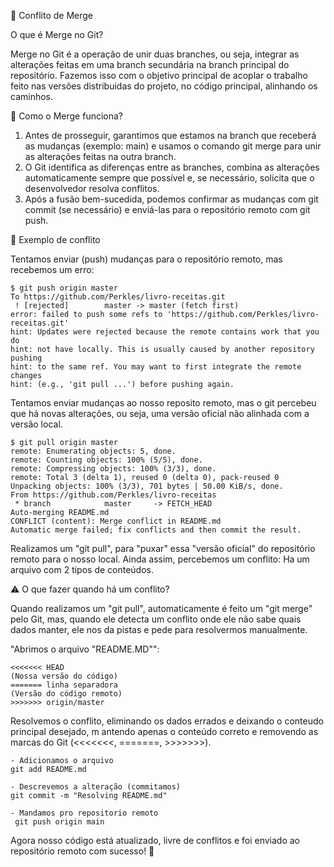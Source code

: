 🔀 Conflito de Merge

O que é Merge no Git?

Merge no Git é a operação de unir duas branches, ou seja, integrar as alterações feitas em uma branch secundária na branch principal do repositório. 
Fazemos isso com o objetivo principal de acoplar o trabalho feito nas versões distribuidas do projeto, no código principal, alinhando os caminhos.

🔹 Como o Merge funciona?

1. Antes de prosseguir, garantimos que estamos na branch que receberá as mudanças (exemplo: main) e usamos o comando git merge <branch-secundaria> para unir as alterações feitas na outra branch.
2. O Git identifica as diferenças entre as branches, combina as alterações automaticamente sempre que possível e, se necessário, solicita que o desenvolvedor resolva conflitos.
3. Após a fusão bem-sucedida, podemos confirmar as mudanças com git commit (se necessário) e enviá-las para o repositório remoto com git push.


📌 Exemplo de conflito

Tentamos enviar (push) mudanças para o repositório remoto, mas recebemos um erro:


```
$ git push origin master
To https://github.com/Perkles/livro-receitas.git
 ! [rejected]        master -> master (fetch first)
error: failed to push some refs to 'https://github.com/Perkles/livro-receitas.git'
hint: Updates were rejected because the remote contains work that you do
hint: not have locally. This is usually caused by another repository pushing
hint: to the same ref. You may want to first integrate the remote changes
hint: (e.g., 'git pull ...') before pushing again.

```

Tentamos enviar mudanças ao nosso reposito remoto, mas o git percebeu que há novas alterações, ou seja, uma versão oficial não alinhada com a versão local.

```
$ git pull origin master
remote: Enumerating objects: 5, done.
remote: Counting objects: 100% (5/5), done.
remote: Compressing objects: 100% (3/3), done.
remote: Total 3 (delta 1), reused 0 (delta 0), pack-reused 0
Unpacking objects: 100% (3/3), 701 bytes | 50.00 KiB/s, done.
From https://github.com/Perkles/livro-receitas
 * branch            master     -> FETCH_HEAD
Auto-merging README.md
CONFLICT (content): Merge conflict in README.md
Automatic merge failed; fix conflicts and then commit the result.
```

Realizamos um "git pull", para "puxar" essa "versão oficial" do repositório remoto para o nosso local.
Ainda assim, percebemos um conflito: Ha um arquivo com 2 tipos de conteúdos.

⚠️ O que fazer quando há um conflito?

Quando realizamos um "git pull", automaticamente é feito um "git merge" pelo Git, mas, quando ele detecta um conflito onde ele não sabe quais dados manter, ele nos
da pistas e pede para resolvermos manualmente.


"Abrimos o arquivo "README.MD"":
```
<<<<<<< HEAD
(Nossa versão do código)
======= linha separadora
(Versão do código remoto)
>>>>>>> origin/master
```

Resolvemos o conflito, eliminando os dados errados e deixando o conteudo principal desejado, m
antendo apenas o conteúdo correto e removendo as marcas do Git (<<<<<<<, =======, >>>>>>>).

```
- Adicionamos o arquivo
git add README.md

- Descrevemos a alteração (commitamos)
git commit -m "Resolving README.md"

- Mandamos pro repositorio remoto
 git push origin main
```

Agora nosso código está atualizado, livre de conflitos e foi enviado ao repositório remoto com sucesso! 🚀



